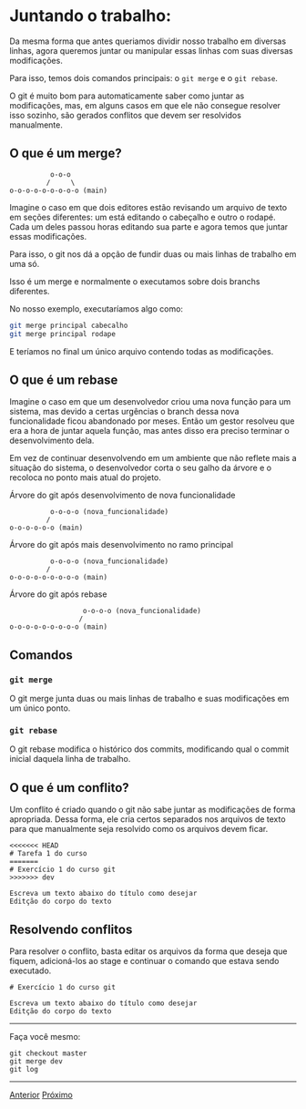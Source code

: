 # Juntando o trabalho:

Da mesma forma que antes queriamos dividir nosso trabalho em diversas linhas, 
agora queremos juntar ou manipular essas linhas com suas diversas modificações.

Para isso, temos dois comandos principais: o `git merge` e o `git rebase`.

O git é muito bom para automaticamente saber como juntar as modificações, mas,
em alguns casos em que ele não consegue resolver isso sozinho, são gerados conflitos que devem
ser resolvidos manualmente.

## O que é um **merge**?

```
          o-o-o 
         /     \
o-o-o-o-o-o-o-o-o (main)
```

Imagine o caso em que dois editores estão revisando um arquivo de texto em seções
diferentes: um está editando o cabeçalho e outro o rodapé. Cada um deles passou
horas editando sua parte e agora temos que juntar essas modificações.

Para isso, o git nos dá a opção de fundir duas ou mais linhas de trabalho em uma só.

Isso é um merge e normalmente o executamos sobre dois branchs diferentes.

No nosso exemplo, executaríamos algo como:

```sh
git merge principal cabecalho
git merge principal rodape
```

E teríamos no final um único arquivo contendo todas as modificações.


## O que é um **rebase** 

Imagine o caso em que um desenvolvedor criou uma nova função para um sistema,
mas devido a certas urgências o branch dessa nova funcionalidade ficou abandonado
por meses. Então um gestor resolveu que era a hora de juntar aquela função,
mas antes disso era preciso terminar o desenvolvimento dela.

Em vez de continuar desenvolvendo em um ambiente que não reflete mais a situação
do sistema, o desenvolvedor corta o seu galho da árvore e o recoloca no ponto
mais atual do projeto.

Árvore do git após desenvolvimento de nova funcionalidade

```
          o-o-o-o (nova_funcionalidade) 
         /     
o-o-o-o-o-o (main)

```

Árvore do git após mais desenvolvimento no ramo principal

```
          o-o-o-o (nova_funcionalidade) 
         /     
o-o-o-o-o-o-o-o-o (main)

```

Árvore do git após rebase


```
                  o-o-o-o (nova_funcionalidade) 
                 /     
o-o-o-o-o-o-o-o-o (main)

```

## Comandos

### `git merge`

O git merge junta duas ou mais linhas de trabalho e suas modificações em um único ponto.

### `git rebase`

O git rebase modifica o histórico dos commits, modificando qual o commit inicial
daquela linha de trabalho.

## O que é um conflito?

Um conflito é criado quando o git não sabe juntar as modificações de forma apropriada.
Dessa forma, ele cria certos separados nos arquivos de texto para que manualmente seja
resolvido como os arquivos devem ficar.

```
<<<<<<< HEAD
# Tarefa 1 do curso
=======
# Exercício 1 do curso git
>>>>>>> dev

Escreva um texto abaixo do título como desejar
Editção do corpo do texto
```

## Resolvendo conflitos

Para resolver o conflito, basta editar os arquivos da forma que deseja que fiquem, adicioná-los
ao stage e continuar o comando que estava sendo executado.

```
# Exercício 1 do curso git

Escreva um texto abaixo do título como desejar
Editção do corpo do texto
```

---
  Faça você mesmo:

```
git checkout master
git merge dev
git log
```

---

[Anterior](branch.md)
[Próximo](local-remote.md)
